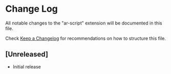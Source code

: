 # Change Log
All notable changes to the "ar-script" extension will be documented in this file.

Check [Keep a Changelog](http://keepachangelog.com/) for recommendations on how to structure this file.

## [Unreleased]
- Initial release
